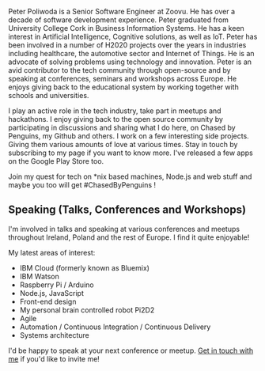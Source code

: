 Peter Poliwoda is a Senior Software Engineer at Zoovu. He has over a decade of software development experience. Peter graduated from University College Cork in Business Information Systems. He has a keen interest in Artificial Intelligence, Cognitive solutions, as well as IoT. Peter has been involved in a number of H2020 projects over the years in industries including healthcare, the automotive sector and Internet of Things. He is an advocate of solving problems using technology and innovation. Peter is an avid contributor to the tech community through open-source and by speaking at conferences, seminars and workshops across Europe. He enjoys giving back to the educational system by working together with schools and universities.


I play an active role in the tech industry, take part in meetups and hackathons. I enjoy giving back to the open source community by participating in discussions and sharing what I do here, on Chased by Penguins, my Github and others. I work on a few interesting side projects. Giving them various amounts of love at various times. Stay in touch by subscribing to my page if you want to know more. I've released a few apps on the Google Play Store too.

Join my quest for tech on *nix based machines, Node.js and web stuff and maybe you too will get #ChasedByPenguins !

## Speaking (Talks, Conferences and Workshops)
I'm involved in talks and speaking at various conferences and meetups throughout Ireland, Poland and the rest of Europe. I find it quite enjoyable!

My latest areas of interest:
- IBM Cloud (formerly known as Bluemix)
- IBM Watson
- Raspberry Pi / Arduino
- Node.js, JavaScript
- Front-end design
- My personal brain controlled robot Pi2D2
- Agile
- Automation / Continuous Integration / Continuous Delivery
- Systems architecture

I'd be happy to speak at your next conference or meetup. [Get in touch with me](https://twitter.com/peterpoliwoda) if you'd like to invite me!
